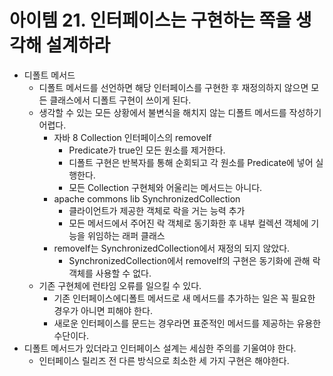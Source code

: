 # 아이템 21. 인터페이스는 구현하는 쪽을 생각해 설계하라

- 디폴트 메서드
    - 디폴트 메서드를 선언하면 해당 인터페이스를 구현한 후 재정의하지 않으면 모든 클래스에서 디폴트 구현이 쓰이게 된다.
    - 생각할 수 있는 모든 상황에서 불변식을 해치지 않는 디폴트 메서드를 작성하기 어렵다.
        - 자바 8 Collection 인터페이스의 removeIf
            - Predicate가 true인 모든 원소를 제거한다.
            - 디폴트 구현은 반복자를 통해 순회되고 각 원소를 Predicate에 넣어 실행한다.
            - 모든 Collection 구현체와 어울리는 메서드는 아니다.
        - apache commons lib SynchronizedCollection
            - 클라이언트가 제공한 객체로 락을 거는 능력 추가
            - 모든 메서드에서 주어진 락 객체로 동기화한 후 내부 컬렉션 객체에 기능을 위임하는 래퍼 클래스
        - removeIf는 SynchronizedCollection에서 재정의 되지 않았다.
            - SynchronizedCollection에서 removeIf의 구현은 동기화에 관해 락 객체를 사용할 수 없다.
    - 기존 구현체에 런타임 오류를 일으킬 수 있다.
        - 기존 인터페이스에디폴트 메서드로 새 메서드를 추가하는 일은 꼭 필요한 경우가 아니면 피해야 한다.
        - 새로운 인터페이스를 문드는 경우라면 표준적인 메서드를 제공하는 유용한 수단이다.
- 디폴트 메서드가 있더라고 인터페이스 설계는 세심한 주의를 기울여야 한다.
    - 인터페이스 릴리즈 전 다른 방식으로 최소한 세 가지 구현은 해야한다.
